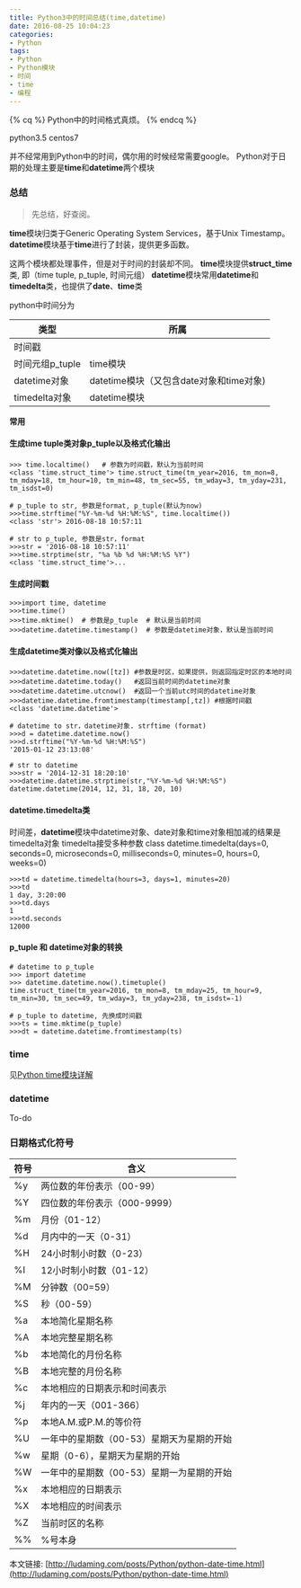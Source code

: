 ```yaml
---
title: Python3中的时间总结(time,datetime)
date: 2016-08-25 10:04:23
categories:
- Python
tags:
- Python
- Python模块
- 时间
- time
- 编程
---
```

{% cq %} Python中的时间格式真烦。 {% endcq %}

<!--more-->
python3.5
centos7

并不经常用到Python中的时间，偶尔用的时候经常需要google。
Python对于日期的处理主要是**time**和**datetime**两个模块

### 总结
> 先总结，好查阅。

**time**模块归类于Generic Operating System Services，基于Unix Timestamp。
**datetime**模块基于**time**进行了封装，提供更多函数。

这两个模块都处理事件，但是对于时间的封装却不同。
**time**模块提供**struct_time**类, 即（time tuple, p_tuple, 时间元组）
**datetime**模块常用**datetime**和**timedelta**类，也提供了**date**、**time**类

python中时间分为

|类型|所属|
|--------|-------|
|时间戳| |
|时间元组p_tuple|time模块|
|datetime对象|datetime模块（又包含date对象和time对象)|
|timedelta对象|datetime模块| 

**常用**

#### 生成time tuple类对象p_tuple以及格式化输出
```
>>> time.localtime()   # 参数为时间戳，默认为当前时间
<class 'time.struct_time'> time.struct_time(tm_year=2016, tm_mon=8, tm_mday=18, tm_hour=10, tm_min=48, tm_sec=55, tm_wday=3, tm_yday=231, tm_isdst=0)

# p_tuple to str, 参数是format, p_tuple(默认为now)
>>>time.strftime("%Y-%m-%d %H:%M:%S", time.localtime())     
<class 'str'> 2016-08-18 10:57:11

# str to p_tuple, 参数是str，format
>>>str = '2016-08-18 10:57:11'
>>>time.strptime(str, "%a %b %d %H:%M:%S %Y")
<class 'time.struct_time'>...
```

#### 生成时间戳
```
>>>import time, datetime
>>>time.time()
>>>time.mktime()  # 参数是p_tuple  # 默认是当前时间
>>>datetime.datetime.timestamp()  # 参数是datetime对象，默认是当前时间
```

#### 生成datetime类对像以及格式化输出
```
>>>datetime.datetime.now([tz]) #参数是时区，如果提供，则返回指定时区的本地时间
>>>datetime.datetime.today()   #返回当前时间的datetime对象
>>>datetime.datetime.utcnow()  #返回一个当前utc时间的datetime对象
>>>datetime.datetime.fromtimestamp(timestamp[,tz]) #根据时间戳
<class 'datetime.datetime'>

# datetime to str，datetime对象. strftime (format)
>>>d = datetime.datetime.now()
>>>d.strftime("%Y-%m-%d %H:%M:%S")
'2015-01-12 23:13:08'

# str to datetime
>>>str = '2014-12-31 18:20:10'
>>>datetime.datetime.strptime(str,"%Y-%m-%d %H:%M:%S")
datetime.datetime(2014, 12, 31, 18, 20, 10)
```

#### datetime.timedelta类
时间差，**datetime**模块中datetime对象、date对象和time对象相加减的结果是timedelta对象
timedelta接受多种参数
class datetime.timedelta(days=0, seconds=0, microseconds=0, milliseconds=0, minutes=0, hours=0, weeks=0)
```
>>>td = datetime.timedelta(hours=3, days=1, minutes=20)
>>>td
1 day, 3:20:00
>>>td.days
1
>>>td.seconds
12000
```

#### p_tuple 和 datetime对象的转换
```
# datetime to p_tuple
>>> import datetime
>>> datetime.datetime.now().timetuple()
time.struct_time(tm_year=2016, tm_mon=8, tm_mday=25, tm_hour=9, tm_min=30, tm_sec=49, tm_wday=3, tm_yday=238, tm_isdst=-1)

# p_tuple to datetime, 先换成时间戳
>>>ts = time.mktime(p_tuple)
>>>dt = datetime.datetime.fromtimestamp(ts)
```


### time
见[Python time模块详解](http://ludaming.com/posts/Python/python-module-time.html)

### datetime
To-do

### 日期格式化符号
| 符号 | 含义 |
|--------|-------|
|%y |两位数的年份表示（00-99）|
|%Y |四位数的年份表示（000-9999）|
|%m| 月份（01-12）|
|%d |月内中的一天（0-31）|
|%H| 24小时制小时数（0-23）|
|%I |12小时制小时数（01-12）|
|%M |分钟数（00=59）|
|%S |秒（00-59）|
|%a |本地简化星期名称|
|%A |本地完整星期名称|
|%b |本地简化的月份名称|
|%B| 本地完整的月份名称|
|%c| 本地相应的日期表示和时间表示|
|%j |年内的一天（001-366）|
|%p |本地A.M.或P.M.的等价符|
|%U |一年中的星期数（00-53）星期天为星期的开始|
|%w |星期（0-6），星期天为星期的开始|
|%W| 一年中的星期数（00-53）星期一为星期的开始|
|%x |本地相应的日期表示|
|%X| 本地相应的时间表示|
|%Z| 当前时区的名称|
|%%| %号本身|


本文链接: [http://ludaming.com/posts/Python/python-date-time.html](http://ludaming.com/posts/Python/python-date-time.html)
